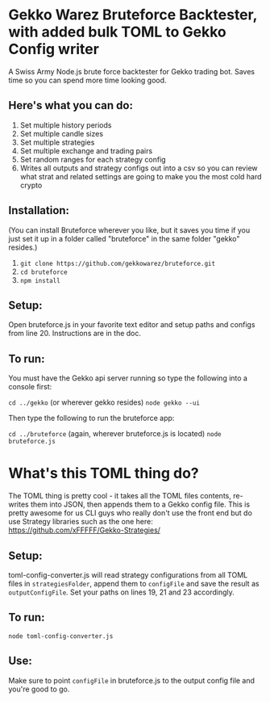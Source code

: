 # Gekko Warez Bruteforce Backtester, with added bulk TOML to Gekko Config writer

A Swiss Army Node.js brute force backtester for Gekko trading bot. Saves time so you can spend more time looking good.

## Here's what you can do:

1. Set multiple history periods
2. Set multiple candle sizes
3. Set multiple strategies
4. Set multiple exchange and trading pairs
5. Set random ranges for each strategy config
6. Writes all outputs and strategy configs out into a csv so you can review what strat and related settings are going to make you the most cold hard crypto

## Installation:
(You can install Bruteforce wherever you like, but it saves you time if you just set it up in a folder called "bruteforce" in the same folder "gekko" resides.)

1. `git clone https://github.com/gekkowarez/bruteforce.git`
2. `cd bruteforce`
3. `npm install`

## Setup:

Open bruteforce.js in your favorite text editor and setup paths and configs from line 20. Instructions are in the doc.

## To run:

You must have the Gekko api server running so type the following into a console first:

`cd ../gekko` (or wherever gekko resides)
`node gekko --ui`

Then type the following to run the bruteforce app:

`cd ../bruteforce` (again, wherever bruteforce.js is located)
`node bruteforce.js`

# What's this TOML thing do?
The TOML thing is pretty cool - it takes all the TOML files contents, re-writes them into JSON, then appends them to a Gekko config file. This is pretty awesome for us CLI guys who really don't use the front end but do use Strategy libraries such as the one here:
https://github.com/xFFFFF/Gekko-Strategies/

## Setup:
toml-config-converter.js will read strategy configurations from all TOML files in `strategiesFolder`, append them to `configFile` and save the result as `outputConfigFile`. Set your paths on lines 19, 21 and 23 accordingly.

## To run:
`node toml-config-converter.js`

## Use:
Make sure to point `configFile` in bruteforce.js to the output config file and you're good to go.
